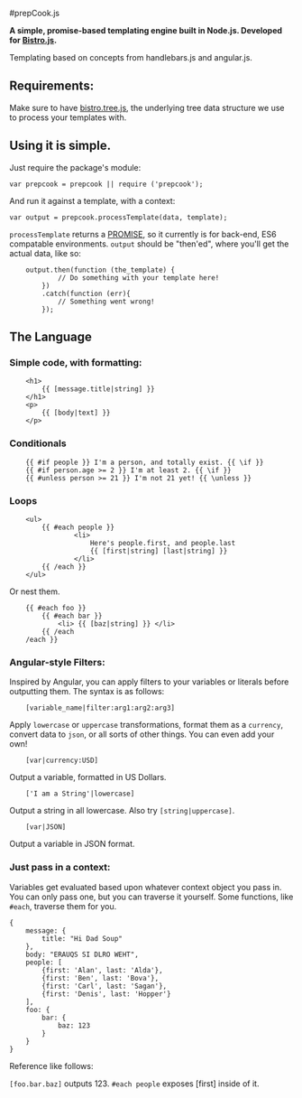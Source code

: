 #prepCook.js

**A simple, promise-based templating engine built in Node.js. 
Developed for [Bistro.js](https://github.com/Atomox/bistro.js).**


Templating based on concepts from handlebars.js and angular.js.


## Requirements:

Make sure to have [bistro.tree.js](https://github.com/Atomox/bistro.js.tree/blob/master/bistro.js.tree.js), the underlying tree data structure we use to process your templates with.


## Using it is simple.

Just require the package's module:

```var prepcook = prepcook || require ('prepcook');```


And run it against a template, with a context:

```var output = prepcook.processTemplate(data, template);```

`processTemplate` returns a [PROMISE](https://developer.mozilla.org/en-US/docs/Web/JavaScript/Reference/Global_Objects/Promise), so it currently is for back-end, ES6 compatable environments. `output` should be "then'ed", where you'll get the actual data, like so:

```
	output.then(function (the_template) {
			// Do something with your template here!
		})
		.catch(function (err){
			// Something went wrong!
		});
```

## The Language

### Simple code, with formatting:


```
	<h1>
		{{ [message.title|string] }}
	</h1>
	<p>	
		{{ [body|text] }}
	</p>
```

### Conditionals
```
	{{ #if people }} I'm a person, and totally exist. {{ \if }}
	{{ #if person.age >= 2 }} I'm at least 2. {{ \if }}
	{{ #unless person >= 21 }} I'm not 21 yet! {{ \unless }}

```

### Loops
```
	<ul>
		{{ #each people }}
				<li> 
					Here's people.first, and people.last 
					{{ [first|string] [last|string] }}
				</li> 
		{{ /each }}
	</ul>
```

Or nest them.

```
	{{ #each foo }}
		{{ #each bar }}
			<li> {{ [baz|string] }} </li>
		{{ /each
	/each }}
```

### Angular-style Filters:

Inspired by Angular, you can apply filters to your variables or literals before outputting them. The syntax is as follows:

```
	[variable_name|filter:arg1:arg2:arg3]
```

Apply `lowercase` or `uppercase` transformations, format them as a `currency`, convert data to `json`, or all sorts of other things.
You can even add your own!


``` 
	[var|currency:USD]
```

Output a variable, formatted in US Dollars.

```
	['I am a String'|lowercase]
```
Output a string in all lowercase. Also try `[string|uppercase]`.


```
	[var|JSON]
```
Output a variable in JSON format.

### Just pass in a context:

Variables get evaluated based upon whatever context object you pass in.  You can only pass one, but you can traverse it yourself. Some functions, like `#each`, traverse them for you.

```
{
	message: {
		title: "Hi Dad Soup"
	},
	body: "ERAUQS SI DLRO WEHT",
	people: [
		{first: 'Alan', last: 'Alda'},
		{first: 'Ben', last: 'Bova'},
		{first: 'Carl', last: 'Sagan'},
		{first: 'Denis', last: 'Hopper'}
	],
	foo: {
		bar: {
			baz: 123
		}
	}
}
```

Reference like follows:

`[foo.bar.baz]` outputs 123. `#each people` exposes [first] inside of it.
